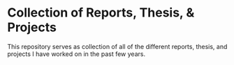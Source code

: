 # Collection of Reports, Thesis, & Projects

This repository serves as collection of all of the different reports, thesis, and projects I have worked on in the past few years.
